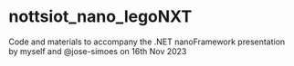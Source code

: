 # nottsiot_nano_legoNXT
Code and materials to accompany the .NET nanoFramework presentation by myself and @jose-simoes on 16th Nov 2023
